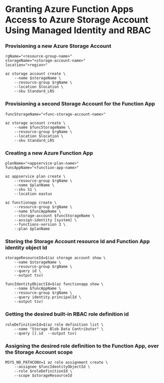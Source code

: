 # Granting Azure Function Apps Access to Azure Storage Account Using Managed Identity and RBAC 


### Provisioning a new Azure Storage Account
```
rgName="<resource-group-name>"
storageName="<storage-account-name>"
location="<region>"

az storage account create \
    --name $storageName \
    --resource-group $rgName \
    --location $location \
    --sku Standard_LRS 
```

### Provisioning a second Storage Account for the Function App
```
funcStorageName="<func-storage-account-name>"

az storage account create \
    --name $funcStorageName \
    --resource-group $rgName \
    --location $location \
    --sku Standard_LRS 
```

### Creating a new Azure Function App
```
planName="<appservice-plan-name>"
funcAppName="<function-app-name>"

az appservice plan create \
    --resource-group $rgName \
    --name $planName \
    --sku S1 \
    --location eastus

az functionapp create \
    --resource-group $rgName \
    --name $funcAppName \
    --storage-account $funcStorageName \
    --assign-identity [system] \
    --functions-version 3 \
    --plan $planName 
```

### Storing the Storage Account resource Id and Function App identity object Id
```
storageResourceId=$(az storage account show \
    --name $storageName \
    --resource-group $rgName \
    --query id \
    --output tsv)

funcIdentityObjectId=$(az functionapp show \
    --name $funcAppName \
    --resource-group $rgName \
    --query identity.principalId \
    --output tsv)
```

### Getting the desired built-in RBAC role definition id
```
roleDefinitionId=$(az role definition list \
    --name "Storage Blob Data Contributor" \
    --query [].id  --output tsv)
```

### Assigning the desired role definition to the Function App, over the Storage Account scope
```
MSYS_NO_PATHCONV=1 az role assignment create \
    --assignee $funcIdentityObjectId \
    --role $roleDefinitionId \
    --scope $storageResourceId
```